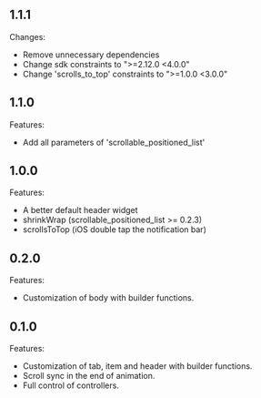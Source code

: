## 1.1.1

Changes:
- Remove unnecessary dependencies
- Change sdk constraints to ">=2.12.0 <4.0.0"
- Change 'scrolls_to_top' constraints to ">=1.0.0 <3.0.0"

## 1.1.0

Features:
- Add all parameters of 'scrollable_positioned_list'

## 1.0.0

Features:
- A better default header widget
- shrinkWrap (scrollable_positioned_list >= 0.2.3)
- scrollsToTop (iOS double tap the notification bar)

## 0.2.0

Features:
- Customization of body with builder functions.

## 0.1.0

Features:
- Customization of tab, item and header with builder functions.
- Scroll sync in the end of animation.
- Full control of controllers.
